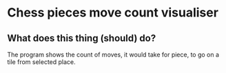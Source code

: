 # Chess pieces move count visualiser
    
## What does this thing (should) do?
The program shows the count of moves, it would take for piece, to go on a tile from selected place.
